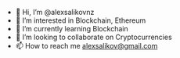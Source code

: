 - 👋 Hi, I’m @alexsalikovnz
- 👀 I’m interested in Blockchain, Ethereum
- 🌱 I’m currently learning Blockchain
- 💞️ I’m looking to collaborate on Cryptocurrencies
- 📫 How to reach me alexsalikov@gmail.com

<!---
alexsalikovnz/alexsalikovnz is a ✨ special ✨ repository because its `README.md` (this file) appears on your GitHub profile.
You can click the Preview link to take a look at your changes.
--->
